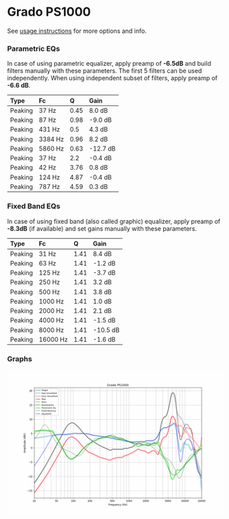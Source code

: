 # Grado PS1000
See [usage instructions](https://github.com/jaakkopasanen/AutoEq#usage) for more options and info.

### Parametric EQs
In case of using parametric equalizer, apply preamp of **-6.5dB** and build filters manually
with these parameters. The first 5 filters can be used independently.
When using independent subset of filters, apply preamp of **-6.6 dB**.

| Type    | Fc      |    Q | Gain     |
|:--------|:--------|:-----|:---------|
| Peaking | 37 Hz   | 0.45 | 8.0 dB   |
| Peaking | 87 Hz   | 0.98 | -9.0 dB  |
| Peaking | 431 Hz  | 0.5  | 4.3 dB   |
| Peaking | 3384 Hz | 0.96 | 8.2 dB   |
| Peaking | 5860 Hz | 0.63 | -12.7 dB |
| Peaking | 37 Hz   | 2.2  | -0.4 dB  |
| Peaking | 42 Hz   | 3.76 | 0.8 dB   |
| Peaking | 124 Hz  | 4.87 | -0.4 dB  |
| Peaking | 787 Hz  | 4.59 | 0.3 dB   |

### Fixed Band EQs
In case of using fixed band (also called graphic) equalizer, apply preamp of **-8.3dB**
(if available) and set gains manually with these parameters.

| Type    | Fc       |    Q | Gain     |
|:--------|:---------|:-----|:---------|
| Peaking | 31 Hz    | 1.41 | 8.4 dB   |
| Peaking | 63 Hz    | 1.41 | -1.2 dB  |
| Peaking | 125 Hz   | 1.41 | -3.7 dB  |
| Peaking | 250 Hz   | 1.41 | 3.2 dB   |
| Peaking | 500 Hz   | 1.41 | 3.8 dB   |
| Peaking | 1000 Hz  | 1.41 | 1.0 dB   |
| Peaking | 2000 Hz  | 1.41 | 2.1 dB   |
| Peaking | 4000 Hz  | 1.41 | -1.5 dB  |
| Peaking | 8000 Hz  | 1.41 | -10.5 dB |
| Peaking | 16000 Hz | 1.41 | -1.6 dB  |

### Graphs
![](./Grado%20PS1000.png)